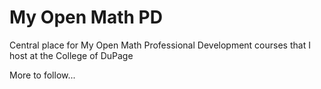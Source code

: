 # My Open Math PD
Central place for My Open Math Professional Development courses that I host at the College of DuPage

More to follow...
